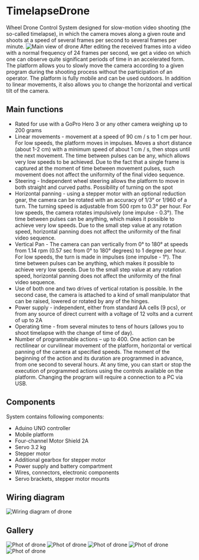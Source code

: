 # TimelapseDrone
Wheel Drone Control System designed for slow-motion video shooting (the so-called timelapse), in which the camera moves along a given route and shoots at a speed of several frames per second to several frames per minute.
![Main view of drone](https://github.com/Barabaniuk/TimelapseDrone/blob/main/Photo/TimelapseDrone.Photo_1.jpg)
After editing the received frames into a video with a normal frequency of 24 frames per second, we get a video on which one can observe quite significant periods of time in an accelerated form. The platform allows you to slowly move the camera according to a given program during the shooting process without the participation of an operator. The platform is fully mobile and can be used outdoors. In addition to linear movements, it also allows you to change the horizontal and vertical tilt of the camera.

## Main functions
* Rated for use with a GoPro Hero 3 or any other camera weighing up to 200 grams
* Linear movements - movement at a speed of 90 cm / s to 1 cm per hour. For low speeds, the platform moves in impulses. Moves a short distance (about 1-2 cm) with a minimum speed of about 1 cm / s, then stops until the next movement. The time between pulses can be any, which allows very low speeds to be achieved. Due to the fact that a single frame is captured at the moment of time between movement pulses, such movement does not affect the uniformity of the final video sequence.
* Steering - Independent wheel steering allows the platform to move in both straight and curved paths. Possibility of turning on the spot
* Horizontal panning - using a stepper motor with an optional reduction gear, the camera can be rotated with an accuracy of 1/3° or 1/960 of a turn. The turning speed is adjustable from 500 rpm to 0.3° per hour. For low speeds, the camera rotates impulsively (one impulse - 0.3°). The time between pulses can be anything, which makes it possible to achieve very low speeds. Due to the small step value at any rotation speed, horizontal panning does not affect the uniformity of the final video sequence.
* Vertical Pan - The camera can pan vertically from 0° to 180° at speeds from 1.14 rpm (0.57 sec from 0° to 180° degrees) to 1 degree per hour. For low speeds, the turn is made in impulses (one impulse - 1°). The time between pulses can be anything, which makes it possible to achieve very low speeds. Due to the small step value at any rotation speed, horizontal panning does not affect the uniformity of the final video sequence.
* Use of both one and two drives of vertical rotation is possible. In the second case, the camera is attached to a kind of small manipulator that can be raised, lowered or rotated by any of the hinges.
* Power supply - independent, either from standard AA cells (9 pcs), or from any source of direct current with a voltage of 12 volts and a current of up to 2A
* Operating time - from several minutes to tens of hours (allows you to shoot timelapse with the change of time of day).
* Number of programmable actions – up to 400. One action can be rectilinear or curvilinear movement of the platform, horizontal or vertical panning of the camera at specified speeds. The moment of the beginning of the action and its duration are programmed in advance, from one second to several hours.
At any time, you can start or stop the execution of programmed actions using the controls available on the platform. Changing the program will require a connection to a PC via USB.

## Components
System contains following components:
* Aduino UNO controller
* Mobile platform
* Four-channel Motor Shield 2A
* Servo 3.2 kg
* Stepper motor
* Additional gearbox for stepper motor
* Power supply and battery compartment
* Wires, connectors, electronic components
* Servo brackets, stepper motor mounts

## Wiring diagram
![Wiring diagram of drone](https://github.com/Barabaniuk/TimelapseDrone/blob/main/WiringDiagram/TimelapseDrone.WiringDiagram_EN.jpg)

## Gallery
![Phot of drone](https://github.com/Barabaniuk/TimelapseDrone/blob/main/Photo/TimelapseDrone.Photo_2.jpg)
![Phot of drone](https://github.com/Barabaniuk/TimelapseDrone/blob/main/Photo/TimelapseDrone.Photo_3.jpg)
![Phot of drone](https://github.com/Barabaniuk/TimelapseDrone/blob/main/Photo/TimelapseDrone.Photo_4.jpg)
![Phot of drone](https://github.com/Barabaniuk/TimelapseDrone/blob/main/Photo/TimelapseDrone.Photo_5.jpg)
![Phot of drone](https://github.com/Barabaniuk/TimelapseDrone/blob/main/Photo/TimelapseDrone.Photo_6.jpg)


